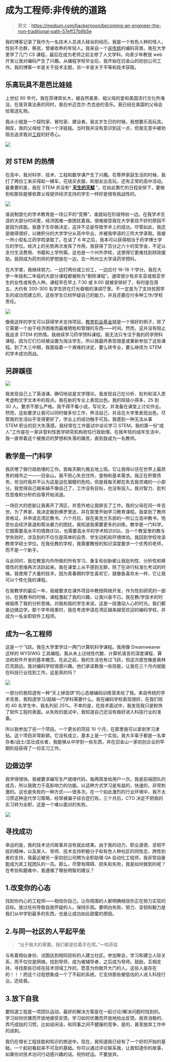 # 成为工程师:非传统的道路

> 原文：<https://medium.com/hackernoon/becoming-an-engineer-the-non-traditional-path-57eff27b9b5e>

我的博客记录了我作为一名技术人员进入硅谷的经历。我是一个有色人种的怪人，性别不合群，移民，曾被收养的年轻人。我来自一个[非传统](https://hackernoon.com/tagged/non-traditional)的编码背景。我在大学里学了几门 CS 课程，最后在成为老师之前主修了人文学科。向青少年教授 web 开发让我对编码产生了兴趣。从编程学校毕业后，我开始在旧金山的初创公司工作。我的博客一半是关于技术主题，另一半是关于平等和技术获取。

## 乐高玩具不是芭比娃娃

上世纪 80 年代，我在菲律宾长大，被自然美景、祖父母的爱和美国流行文化所淹没。在我背乘法表的同时，我在听迈克尔·杰克逊的音乐。我已经在美国的父母会给我送礼物。

我从小就是一个探险家、冒险家、建设者。我五岁生日的时候，我想要乐高玩具。相反，我的父母给了我一个洋娃娃。当时我并没有意识到这一点，但我无意中被劝阻去追求我对[工程](https://hackernoon.com/tagged/engineering)的好奇心。

![](img/8fa03e200c9dd8d795e11aad9fdf890c.png)

## 对 STEM 的热情

在高中，我对科学、技术、工程和数学课产生了兴趣。在寄养家庭生活的时候，我打了两份工来买得起一辆车，花钱买衣服，和朋友出去玩，还有正常的高中活动。最重要的是，我在 STEM 并没有“ [**天生的天赋**](https://www.scientificamerican.com/article/is-innate-talent-a-myth/) ”。在如此繁忙的日程安排下，要做到和那些能够依靠父母提供经济支持的学生一样好是很有挑战性的。

![](img/585b74b401721bc3626a525141101c5c.png)

谁说制度化的学术教育是一场公平的“竞赛”，谁就站在阶级特权一边。在我学术生涯的大部分时间里，经济困难一直困扰着我。很难接受我在大学表现不好的原因不是因为技能。我基于生存做决定，这并不总是导致学术上的成功。尽管如此，我还是做得很好，以微积分的大学学分从高中毕业，并被我申请的三所大学录取。我被一所小型私立药学院录取了。在读了 6 年之后，我本可以获得相当于药学博士学位的学位。经济上的劣势再次发挥了作用，我获得了百分之六十的奖学金，不足以支付生活费用、书籍和上学所需。这也是一个州外学校，这使得它更难找到财政援助。我把成为药剂师的梦想放在一边，去一所州立大学读药学预科。

在大学里，我继续努力，一边打两份或三份工，一边应付 16-18 个学分。我在大学一年级和二年级的大部分课程都被称为“剔除课程”。通常很少有非东亚或南亚学生的女性或有色人种。课程早在早上 7:30 或 8:00 就被安排好了，有时是在周五，大约有 200-300 名学生挤在灯光昏暗的演讲厅里。不一定是为了支持贫困学生的成功而建立的，这些学生已经怀疑自己的能力，并且还要应付多种工作/学校责任。

![](img/72a4267ffb7eaea4a5231ae948758acf.png)

像我这样的学生可以获得学术支持项目。[教育机会基金](https://www.nj.gov/highereducation/EOF/EOF_Eligibility.shtml)就是一个很好的例子，除了它需要一个由于经济困难而最难牺牲和管理的东西——时间。然而，这并没有阻止我追求 STEM 的热情。我继续学习药学预科课程。我无法只专注于我的药学预科课程，因为它们已经被设置为淘汰学生，所以我最终表现很差或重新参加了这些课程。到了大三中期，我面临着一个艰难的决定，要么转专业，要么继续为 STEM 的学术成功而战。

## **另辟蹊径**

![](img/b8d4c26efd5120991d016ff3603520ce.png)

我发现自己上了英语课。确切地说是文学理论。我发现自己在分析、批判和深入思考虚构文学文本中的观点。我在新的专业上表现出色。我的班级小得多，25 到 30 人。要求不那么严格。我不得不看小说，写论文，并准备在课堂上讨论作业。然而，这些要求让我可以同时做多份工作，养活自己，并且在大学里表现出色。尽管我的生活似乎变得更好了，学业上的成功触手可及。我感到一种无法从事 STEM 职业的巨大失落感。我经常在工作面试中谈论学习 STEM。我的第一份“成人”工作是在一家非营利性医学研究机构担任行政助理。在我年轻的成年生活中，我一直带着这个被推迟的梦想和失落的痛苦，直到我成为一名教师。

## **教学是一门科学**

我厌倦了做行政助理的工作。我每天朝九晚五地上班。它让我得以住在世界上最昂贵的城市之一——旧金山。我不担心失去住所、食物和基本需求。我正在积累债务，但当时我并不认为这是迫在眉睫的危险。但是我每天都在失去我灵魂的一小部分。我觉得自己越来越不像自己了，工作没有目标，也没有投入。我对智力、批判性思维和分析的自尊开始消退。

一场巨大的悲剧让我离开了湾区，并意外地让我辞去了工作。我的父母在同一年去世。为了养家，我决定搬到佛罗里达，并在那里开始学习教育课程。我拿到了教师资格证，并申请去湾区教书。六个月后，我在奥克兰东部的一所公立高中教书，饱受社会经济衰退和帮派暴力的困扰。我知道我需要更多的训练。教学是一门科学。它既需要高水平的情商(EQ)，也需要高水平的学术知识(IQ)。当一个教室里的教与学失败时，涉及到的不仅仅是简单的自责、学生动机和环境体验。我回到学校攻读教育学硕士学位。在我任教的学校，我需要教授的知识深度要求一个优秀的老师，而不是一个新手。

与此同时，我在教室内外所做的所有学习、重复和创新都让我批判性、分析性和移情性的思维再次活跃起来。我在课堂上从不感到无聊，除了在进行标准化考试的时候。我使用了大量的技术，因为青春期的学生喜欢它，就像鱼喜欢水一样，它让我可以个性化我的课程。

在我教学的最后一年，我被要求在课外项目中教授网络开发，作为性别研究的一部分。在我教书的时候，课程激起了我的兴趣，让我兴奋不已。我在教/学技术的时候锻炼了我的分析思维。对我和我的学生来说，这是一段激动人心的时光。我们都是边做边学。那个学年结束时，我在考虑申请在湾区越来越受欢迎的编码学校，并成为一名全职软件工程师。

## 成为一名工程师

这是一个飞跃。我在大学里学过一两门计算机科学课程。我用像 Dreamweaver 这样的 WYSIWIG 工具编程。我从未上过线性代数、计算机语言的深度课程、算法和软件开发的基本概念。在此之前，我的生活也有过飞跃，但这次感觉像是奥林匹克跳远。我对编码学校很感兴趣。他们承诺教我一些技能，让我在三个月内就能在科技行业找到工作。这是真的吗？

![](img/1ec739e7553991f02765de0824ad97a3.png)

一部分的我知道有一种“天上掉馅饼”的心态被编码训练营卖给了我。来自传统的学术背景，我知道学习/超越一门学科需要什么。我在编码学校表现很好。在我们班的 40 名学生中，我名列前 25%。不幸的是，在技术面试中，我发现我只是粉饰了软件工程的表面。从失败的面试中，我知道自己还没有做好进入科技行业的准备。

所以我参加了另一个项目。一个更长的项目 10 个月，在那里我可以拿到学习津贴。这个项目非常新颖。它没有成立，基本上是一个实验。我大半辈子都是一名幸存者/战士/茁壮成长者，我能够从中学到一些东西，并在旧金山一家初创企业的早期阶段获得了一份实习工作。

## **边做边学**

我学得很快。我被要求编写生产就绪代码，每两周发给用户一次。我是前端团队的成员，所以我致力于高影响力的功能。以这种方式学习是有益的，快速的，非常刺激的。这也是失败的一种方式——很多次。在一个如此激烈的行业环境中，我不太习惯这种迭代学习策略，经常被骗子综合症打败。三个月后，CTO 决定不把我的实习转为全职，这是一个难以面对的失败。

![](img/9276bc54b8ed23cf67aef96c95254bad.png)

## 寻找成功

幸运的是，我的技术访问故事并没有就此结束。由于我的动力、职业道德、坚韧不拔的精神，以及家人、导师、技术支持积极分子和有色人种社区的同性恋、跨性别者的支持，我最近被另一家初创公司聘为全职助理 QA 自动化工程师，我非常自豪能成为其工程团队的一员。那么，尽管有障碍、损失和失败，我是如何做到的呢？在考验和磨难中，我遵循了哪些明智的建议？

## 1.改变你的心态

找到你内心的工程师——相信你自己。让你周围的人都明确相信你正在努力实现的目标。放过任何导致自我怀疑的人。保持乐观。要明白失败、努力、坚韧和毅力是我们从中学到最多的东西，也是让成功如此甜蜜的原因。

## 2.与同一社区的人平起平坐

> “出于极大的需要。我们都是拉着手在爬。”—哈菲兹

与有着相似身份、试图达到相同目标的人建立社区。参加聚会，学习和建立人际关系，而不仅仅是网络。找到导师，成为被辅导者，之后成为导师。鼓励，互相支持，寻找那些已经在技术领域工作的，愿意为你敞开大门的人。这些人是存在的！！！把这个过程想象成一个了不起的系统，它支持那些被低估的人进入科技行业。还给我。

## 3.放下自我

要知道工程是一项团队运动。最好的解决方案是在一起讨论/解决问题时找到的。学习如何优雅而开放地接受反馈。学习如何优雅而开放地给出反馈。放弃消极的、弄巧成拙的习惯，比如说闲话，和同事之间不健康的竞争，是的，甚至放弃工作中的讽刺。

我仍在增长工程技能和知识的旅途中。现在，我知道我已经有了一个好的开始的基础，一个起初看起来不可及的基础。你可以通过评论联系我，让我知道你的故事，如果你对技术访问行动感兴趣的话。祝你好运。不要放弃。